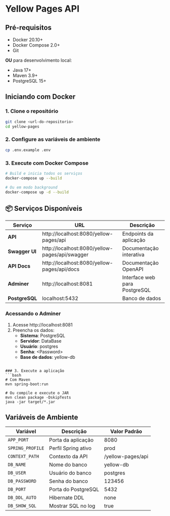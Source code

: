 # Yellow Pages API

## Pré-requisitos

- Docker 20.10+
- Docker Compose 2.0+
- Git

**OU** para desenvolvimento local:
- Java 17+
- Maven 3.9+
- PostgreSQL 15+

## Iniciando com Docker 

### 1. Clone o repositório
```bash
git clone <url-do-repositorio>
cd yellow-pages
```

### 2. Configure as variáveis de ambiente
```bash
cp .env.example .env
```

### 3. Execute com Docker Compose
```bash
# Build e inicia todos os serviços
docker-compose up --build

# Ou em modo background
docker-compose up -d --build
```

## 📦 Serviços Disponíveis

| Serviço | URL | Descrição |
|---------|-----|-----------|
| **API** | http://localhost:8080/yellow-pages/api | Endpoints da aplicação |
| **Swagger UI** | http://localhost:8080/yellow-pages/api/swagger | Documentação interativa |
| **API Docs** | http://localhost:8080/yellow-pages/api/docs | Documentação OpenAPI |
| **Adminer** | http://localhost:8081 | Interface web para PostgreSQL |
| **PostgreSQL** | localhost:5432 | Banco de dados |

### Acessando o Adminer
1. Acesse http://localhost:8081
2. Preencha os dados:
    - **Sistema**: PostgreSQL
    - **Servidor**: DataBase
    - **Usuário**: postgres
    - **Senha**: \<Password>
    - **Base de dados**: yellow-db
```

### 3. Execute a aplicação
```bash
# Com Maven
mvn spring-boot:run

# Ou compile e execute o JAR
mvn clean package -DskipTests
java -jar target/*.jar
```


## Variáveis de Ambiente

| Variável | Descrição | Valor Padrão |
|----------|-----------|--------------|
| `APP_PORT` | Porta da aplicação | 8080 |
| `SPRING_PROFILE` | Perfil Spring ativo | prod |
| `CONTEXT_PATH` | Contexto da API | /yellow-pages/api |
| `DB_NAME` | Nome do banco | yellow-db |
| `DB_USER` | Usuário do banco | postgres |
| `DB_PASSWORD` | Senha do banco | 123456 |
| `DB_PORT` | Porta do PostgreSQL | 5432 |
| `DB_DDL_AUTO` | Hibernate DDL | none |
| `DB_SHOW_SQL` | Mostrar SQL no log | true |

